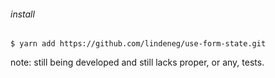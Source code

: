###### install

`$ yarn add https://github.com/lindeneg/use-form-state.git`

note: still being developed and still lacks proper, or any, tests.
